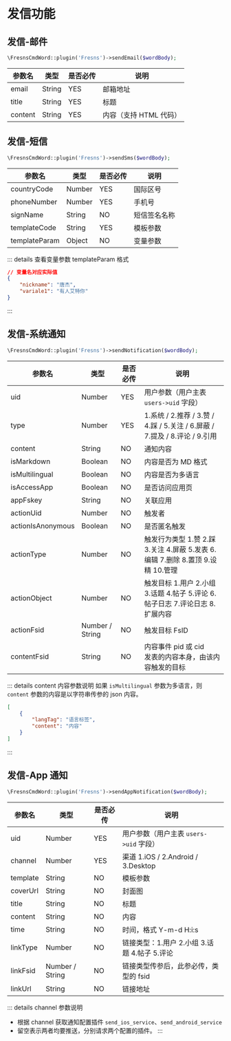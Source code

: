 # 发信功能

## 发信-邮件

```php
\FresnsCmdWord::plugin('Fresns')->sendEmail($wordBody);
```
| 参数名 | 类型 | 是否必传 | 说明 |
| --- | --- | --- | --- |
| email | String | YES | 邮箱地址 |
| title | String | YES | 标题 |
| content | String | YES | 内容（支持 HTML 代码） |

## 发信-短信

```php
\FresnsCmdWord::plugin('Fresns')->sendSms($wordBody);
```
| 参数名 | 类型 | 是否必传 | 说明 |
| --- | --- | --- | --- |
| countryCode | Number | YES | 国际区号 |
| phoneNumber | Number | YES | 手机号 |
| signName | String | NO | 短信签名名称 |
| templateCode | String | YES | 模板参数 |
| templateParam | Object | NO | 变量参数 |

::: details 查看变量参数 templateParam 格式
```json
// 变量名对应实际值
{
    "nickname": "唐杰",
    "variale1": "有人艾特你"
}
```
:::

## 发信-系统通知

```php
\FresnsCmdWord::plugin('Fresns')->sendNotification($wordBody);
```
| 参数名 | 类型 | 是否必传 | 说明 |
| --- | --- | --- | --- |
| uid | Number | YES | 用户参数（用户主表 `users->uid` 字段） |
| type | Number | YES | 1.系统 / 2.推荐 / 3.赞 / 4.踩 / 5.关注 / 6.屏蔽 / 7.提及 / 8.评论 / 9.引用 |
| content | String | NO | 通知内容 |
| isMarkdown | Boolean | NO | 内容是否为 MD 格式 |
| isMultilingual | Boolean | NO | 内容是否为多语言 |
| isAccessApp | Boolean | NO | 是否访问应用页 |
| appFskey | String | NO | 关联应用 |
| actionUid | Number | NO | 触发者 |
| actionIsAnonymous | Boolean | NO | 是否匿名触发 |
| actionType | Number | NO | 触发行为类型 1.赞 2.踩 3.关注 4.屏蔽 5.发表 6.编辑 7.删除 8.置顶 9.设精 10.管理 |
| actionObject | Number | NO | 触发目标 1.用户 2.小组 3.话题 4.帖子 5.评论 6.帖子日志 7.评论日志 8.扩展内容 |
| actionFsid | Number / String | NO | 触发目标 FsID |
| contentFsid | String | NO | 内容事件 pid 或 cid<br>发表的内容本身，由该内容触发的目标 |

::: details content 内容参数说明
如果 `isMultilingual` 参数为多语言，则 `content` 参数的内容是以字符串传参的 json 内容。
```json
[
    {
        "langTag": "语言标签",
        "content": "内容"
    }
]
```
:::

## 发信-App 通知

```php
\FresnsCmdWord::plugin('Fresns')->sendAppNotification($wordBody);
```
| 参数名 | 类型 | 是否必传 | 说明 |
| --- | --- | --- | --- |
| uid | Number | YES | 用户参数（用户主表 `users->uid` 字段） |
| channel | Number | YES | 渠道 1.iOS / 2.Android / 3.Desktop |
| template | String | NO | 模板参数 |
| coverUrl | String | NO | 封面图 |
| title | String | NO | 标题 |
| content | String | NO | 内容 |
| time | String | NO | 时间，格式 Y-m-d H:i:s |
| linkType | Number | NO | 链接类型：1.用户 2.小组 3.话题 4.帖子 5.评论 |
| linkFsid | Number / String | NO | 链接类型传参后，此参必传，类型的 fsid |
| linkUrl | String | NO | 链接地址 |

::: details channel 参数说明
- 根据 channel 获取通知配置插件 `send_ios_service`、`send_android_service`
- 留空表示两者均要推送，分别请求两个配置的插件。
:::

